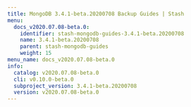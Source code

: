 ```yaml
---
title: MongoDB 3.4.1-beta.20200708 Backup Guides | Stash
menu:
  docs_v2020.07.08-beta.0:
    identifier: stash-mongodb-guides-3.4.1-beta.20200708
    name: 3.4.1-beta.20200708
    parent: stash-mongodb-guides
    weight: 15
menu_name: docs_v2020.07.08-beta.0
info:
  catalog: v2020.07.08-beta.0
  cli: v0.10.0-beta.0
  subproject_version: 3.4.1-beta.20200708
  version: v2020.07.08-beta.0
---
```


